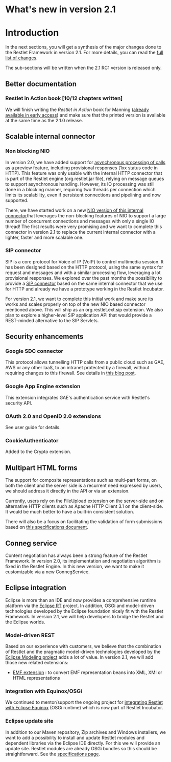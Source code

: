 What's new in version 2.1
=========================

Introduction
============

In the next sections, you will get a synthesis of the major changes done
to the Restlet Framework in version 2.1. For more details, you can read
the [full list of
changes](http://web.archive.org/web/20120107072210/http://www.restlet.org/documentation/snapshot/jse/changes).

The sub-sections will be written when the 2.1 RC1 version is released
only.

Better documentation
--------------------

### Restlet in Action book [10/12 chapters written]

We will finish writing the *Restlet in Action* book for Manning
([already available in early
access](http://web.archive.org/web/20120107072210/http://www.restlet.org/documentation/books))
and make sure that the printed version is available at the same time as
the 2.1.0 release.

Scalable internal connector
---------------------------

### Non blocking NIO

In version 2.0, we have added support for [asynchronous processing of
calls](http://web.archive.org/web/20120107072210/http://wiki.restlet.org/developers/172-restlet/297-restlet.html)
as a preview feature, including provisional responses (1xx status code
in HTTP). This feature was only usable with the internal HTTP connector
that is part of the Restlet engine (org.restlet.jar file), relying on
message queues to support asynchronous handling. However, its IO
processing was still done in a blocking manner, requiring two threads
per connection which limits its scalability, even if persistent
connections and pipelining and now supported.

There, we have started work on a new [NIO version of this internal
connector](http://web.archive.org/web/20120107072210/http://wiki.restlet.org/developers/172-restlet/354-restlet.html)that
leverages the non-blocking features of NIO to support a large number of
concurrent connections and messages with only a single IO thread! The
first results were very promising and we want to complete this connector
in version 2.1 to replace the current internal connector with a lighter,
faster and more scalable one.

### SIP connector

SIP is a core protocol for Voice of IP (VoIP) to control multimedia
session. It has been designed based on the HTTP protocol, using the same
syntax for request and messages and with a similar processing flow,
leveraging a lot provisional responses. We explored over the past months
the possibility to provide a [SIP
connector](http://web.archive.org/web/20120107072210/http://wiki.restlet.org/developers/257-restlet/300-restlet.html)
based on the same internal connector that we use for HTTP and already we
have a prototype working in the Restlet Incubator.

For version 2.1, we want to complete this initial work and make sure its
works and scales properly on top of the new NIO based connector
mentioned above. This will ship as an org.restlet.ext.sip extension. We
also plan to explore a higher-level SIP application API that would
provide a  REST-minded alternative to the SIP Servlets.

Security enhancements
---------------------

### Google SDC connector

This protocol allows tunnelling HTTP calls from a public cloud such as
GAE, AWS or any other IaaS, to an intranet protected by a firewall,
without requiring changes to this firewall. See details in [this blog
post](http://web.archive.org/web/20120107072210/http://blog.noelios.com/2011/03/31/leveraging-sdc-beyond-google-cloud-with-restlet/).

### Google App Engine extension

This extension integrates GAE's authentication service with Restlet's
security API.

### OAuth 2.0 and OpenID 2.0 extensions

See user guide for details.

### CookieAuthenticator

Added to the Crypto extension.

Multipart HTML forms
--------------------

The support for composite representations such as multi-part forms, on
both the client and the server side is a recurrent need expressed by
users, we should address it directly in the API or via an extension.

Currently, users rely on the FileUpload extension on the server-side and
on alternative HTTP clients such as Apache HTTP Client 3.1 on the
client-side. It would be much better to have a built-in consistent
solution.

There will also be a focus on facilitating the validation of form
submissions based on [this specifications
document](http://web.archive.org/web/20120107072210/http://wiki.restlet.org/developers/172-restlet/g5/367-restlet.html).

Conneg service
--------------

Content negotiation has always been a strong feature of the Restlet
Framework. In version 2.0, its implementation and negotiation algorithm
is fixed in the Restlet Engine. In this new version, we want to make it
customizable via a new ConnegService.

Eclipse integration
-------------------

Eclipse is more than an IDE and now provides a comprehensive runtime
platform via the [Eclipse
RT](http://web.archive.org/web/20120107072210/http://www.eclipse.org/rt/)
project. In addition, OSGi and model-driven technologies developed by
the Eclipse foundation nicely fit with the Restlet Framework. In version
2.1, we will help developers to bridge the Restlet and the Eclipse
worlds.

### Model-driven REST

Based on our experience with customers, we believe that the combination
of Restlet and the pragmatic model-driven technologies developed by the
[Eclipse Modeling
project](http://web.archive.org/web/20120107072210/http://www.eclipse.org/modeling/)
adds a lot of value. In version 2.1, we will add those new related
extensions:

-   [EMF
    extension](http://web.archive.org/web/20120107072210/http://wiki.restlet.org/developers/257-restlet/345-restlet.html)
    : to convert EMF representation beans into XML, XMI or HTML
    representations

### Integration with Equinox/OSGi

We continued to mentor/support the ongoing project for [integrating
Restlet with Eclipse
Equinox](http://web.archive.org/web/20120107072210/http://blog.noelios.com/2010/05/06/gsoc-and-restlet-integration-with-equinox/)
(OSGi runtime) which is now part of Restlet Incubator.

### Eclipse update site

In addition to our Maven repository, Zip archives and Windows
installers, we want to add a possibility to install and update Restlet
modules and dependent libraries via the Eclipse IDE directly. For this
we will provide an update site. Restlet modules are already OSGi bundles
so this should be straightforward. See the [specifications
page](http://web.archive.org/web/20120107072210/http://wiki.restlet.org/developers/172-restlet/g1/417-restlet.html).

